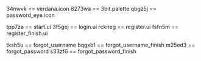 34mvvk == verdana.icon
8273wa == 3bit.palette
qbgz5j == password_eye.icon

tpp7za == start.ui
3f5gej == login.ui
rckneg == register.ui
fsfn5m == register_finish.ui

tksh5u == forgot_username
bqgxb1 == forgot_username_finish
m25ed3 == forgot_password
s33zf6 == forgot_password_finish
